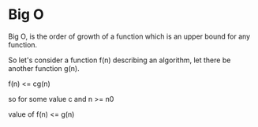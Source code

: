 # Big O

Big O, is the order of growth of a function which is an upper bound for any function.

So let's consider a function f(n) describing an algorithm, let there be another function g(n).

f(n) <= cg(n)

so for some value c and n >= n0

value of f(n) <= g(n)
